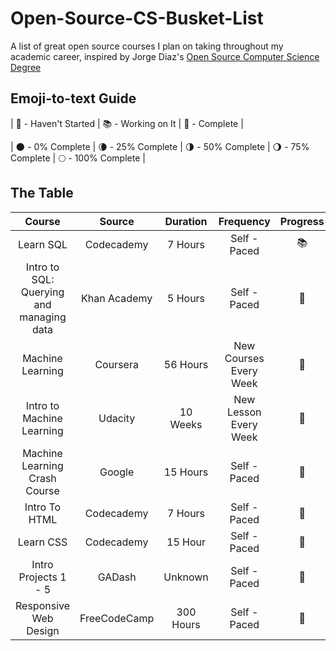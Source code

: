 # Open-Source-CS-Busket-List
A list of great open source courses I plan on taking throughout my academic career, inspired by Jorge Diaz's [Open Source Computer Science Degree](https://github.com/jorgediazjr/open-source-cs)

## Emoji-to-text Guide
| 🛑 - Haven't Started |
 📚 - Working on It |
 🥇 - Complete |

 | 🌑 - 0% Complete |
 🌘 - 25% Complete |
 🌗 - 50% Complete |
 🌖 - 75% Complete |
 🌕 - 100% Complete |

## The Table
| Course | Source | Duration | Frequency | Progress | Completed | 
| :---: | :---: | :---: | :---: | :---: | :---: |
| Learn SQL | Codecademy | 7 Hours | Self - Paced | 📚 | 🌘 |
| Intro to SQL: Querying and managing data | Khan Academy |  5 Hours | Self - Paced | 🛑 | 🌑 |
| Machine Learning | Coursera | 56 Hours | New Courses Every Week | 🛑 | 🌑 |
| Intro to Machine Learning | Udacity | 10 Weeks | New Lesson Every Week | 🛑 | 🌑 |
| Machine Learning Crash Course | Google | 15 Hours | Self - Paced | 🛑 | 🌑 |
| Intro To HTML | Codecademy | 7 Hours | Self - Paced | 🛑 | 🌑 |
| Learn CSS | Codecademy | 15 Hour | Self - Paced | 🛑 | 🌑 |
| Intro Projects 1 - 5 | GADash | Unknown | Self - Paced | 🛑 | 🌑 |
| Responsive Web Design | FreeCodeCamp | 300 Hours | Self - Paced | 🛑 | 🌑 |
